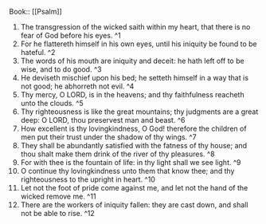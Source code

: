  Book:: [[Psalm]]
 1. The transgression of the wicked saith within my heart, that there is no fear of God before his eyes. ^1
 2. For he flattereth himself in his own eyes, until his iniquity be found to be hateful. ^2
 3. The words of his mouth are iniquity and deceit: he hath left off to be wise, and to do good. ^3
 4. He deviseth mischief upon his bed; he setteth himself in a way that is not good; he abhorreth not evil. ^4
 5. Thy mercy, O LORD, is in the heavens; and thy faithfulness reacheth unto the clouds. ^5
 6. Thy righteousness is like the great mountains; thy judgments are a great deep: O LORD, thou preservest man and beast. ^6
 7. How excellent is thy lovingkindness, O God! therefore the children of men put their trust under the shadow of thy wings. ^7
 8. They shall be abundantly satisfied with the fatness of thy house; and thou shalt make them drink of the river of thy pleasures. ^8
 9. For with thee is the fountain of life: in thy light shall we see light. ^9
 10. O continue thy lovingkindness unto them that know thee; and thy righteousness to the upright in heart. ^10
 11. Let not the foot of pride come against me, and let not the hand of the wicked remove me. ^11
 12. There are the workers of iniquity fallen: they are cast down, and shall not be able to rise. ^12
